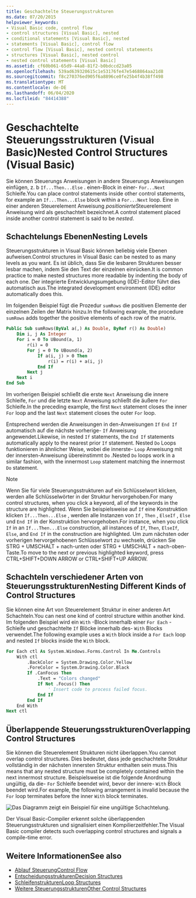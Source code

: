 ```yaml
---
title: Geschachtelte Steuerungsstrukturen
ms.date: 07/20/2015
helpviewer_keywords:
- Visual Basic code, control flow
- control structures [Visual Basic], nested
- conditional statements [Visual Basic], nested
- statements [Visual Basic], control flow
- control flow [Visual Basic], nested control statements
- structures [Visual Basic], nested control
- nested control statements [Visual Basic]
ms.assetid: cf60b061-65d9-44a8-81f2-b0bdccd23a05
ms.openlocfilehash: 539ad639320615c1e53176fe47e5468864aa21d8
ms.sourcegitcommit: f8c270376ed905f6a8896ce0fe25b4f4b38ff498
ms.translationtype: MT
ms.contentlocale: de-DE
ms.lasthandoff: 06/04/2020
ms.locfileid: "84414388"
---
```

# <a name="nested-control-structures-visual-basic"></a><span data-ttu-id="72cc8-102">Geschachtelte Steuerungsstrukturen (Visual Basic)</span><span class="sxs-lookup"><span data-stu-id="72cc8-102">Nested Control Structures (Visual Basic)</span></span>
<span data-ttu-id="72cc8-103">Sie können Steuerungs Anweisungen in andere Steuerungs Anweisungen einfügen, z. b `If...Then...Else` . einen-Block in einer- `For...Next` Schleife.</span><span class="sxs-lookup"><span data-stu-id="72cc8-103">You can place control statements inside other control statements, for example an `If...Then...Else` block within a `For...Next` loop.</span></span> <span data-ttu-id="72cc8-104">Eine in einer anderen Steuerelement Anweisung *positionierte*Steuerelement Anweisung wird als geschachtelt bezeichnet.</span><span class="sxs-lookup"><span data-stu-id="72cc8-104">A control statement placed inside another control statement is said to be *nested*.</span></span>  
  
## <a name="nesting-levels"></a><span data-ttu-id="72cc8-105">Schachtelungs Ebenen</span><span class="sxs-lookup"><span data-stu-id="72cc8-105">Nesting Levels</span></span>  
 <span data-ttu-id="72cc8-106">Steuerungsstrukturen in Visual Basic können beliebig viele Ebenen aufweisen.</span><span class="sxs-lookup"><span data-stu-id="72cc8-106">Control structures in Visual Basic can be nested to as many levels as you want.</span></span> <span data-ttu-id="72cc8-107">Es ist üblich, dass Sie die lesbaren Strukturen besser lesbar machen, indem Sie den Text der einzelnen einrücken.</span><span class="sxs-lookup"><span data-stu-id="72cc8-107">It is common practice to make nested structures more readable by indenting the body of each one.</span></span> <span data-ttu-id="72cc8-108">Der integrierte Entwicklungsumgebung (IDE)-Editor führt dies automatisch aus.</span><span class="sxs-lookup"><span data-stu-id="72cc8-108">The integrated development environment (IDE) editor automatically does this.</span></span>  
  
 <span data-ttu-id="72cc8-109">Im folgenden Beispiel fügt die Prozedur `sumRows` die positiven Elemente der einzelnen Zeilen der Matrix hinzu.</span><span class="sxs-lookup"><span data-stu-id="72cc8-109">In the following example, the procedure `sumRows` adds together the positive elements of each row of the matrix.</span></span>  
  
```vb
Public Sub sumRows(ByVal a(,) As Double, ByRef r() As Double)  
    Dim i, j As Integer  
    For i = 0 To UBound(a, 1)  
        r(i) = 0  
        For j = 0 To UBound(a, 2)  
            If a(i, j) > 0 Then  
                r(i) = r(i) + a(i, j)  
            End If  
        Next j  
    Next i  
End Sub  
```  
  
 <span data-ttu-id="72cc8-110">Im vorherigen Beispiel schließt die erste `Next` Anweisung die innere Schleife, `For` und die letzte `Next` Anweisung schließt die äußere `For` Schleife.</span><span class="sxs-lookup"><span data-stu-id="72cc8-110">In the preceding example, the first `Next` statement closes the inner `For` loop and the last `Next` statement closes the outer `For` loop.</span></span>  
  
 <span data-ttu-id="72cc8-111">Entsprechend werden die Anweisungen in den-Anweisungen `If` `End If` automatisch auf die nächste vorherige- `If` Anweisung angewendet.</span><span class="sxs-lookup"><span data-stu-id="72cc8-111">Likewise, in nested `If` statements, the `End If` statements automatically apply to the nearest prior `If` statement.</span></span> <span data-ttu-id="72cc8-112">Nested `Do` Loops funktionieren in ähnlicher Weise, wobei die innerste- `Loop` Anweisung mit der innersten-Anweisung übereinstimmt `Do` .</span><span class="sxs-lookup"><span data-stu-id="72cc8-112">Nested `Do` loops work in a similar fashion, with the innermost `Loop` statement matching the innermost `Do` statement.</span></span>  
  
> [!NOTE]
> <span data-ttu-id="72cc8-113">Wenn Sie für viele Steuerungsstrukturen auf ein Schlüsselwort klicken, werden alle Schlüsselwörter in der Struktur hervorgehoben.</span><span class="sxs-lookup"><span data-stu-id="72cc8-113">For many control structures, when you click a keyword, all of the keywords in the structure are highlighted.</span></span> <span data-ttu-id="72cc8-114">Wenn Sie beispielsweise auf `If` eine Konstruktion klicken `If...Then...Else` , werden alle Instanzen von `If` , `Then` , `ElseIf` , `Else` und `End If` in der Konstruktion hervorgehoben.</span><span class="sxs-lookup"><span data-stu-id="72cc8-114">For instance, when you click `If` in an `If...Then...Else` construction, all instances of `If`, `Then`, `ElseIf`, `Else`, and `End If` in the construction are highlighted.</span></span> <span data-ttu-id="72cc8-115">Um zum nächsten oder vorherigen hervorgehobenen Schlüsselwort zu wechseln, drücken Sie STRG + UMSCHALT + nach-unten oder STRG + UMSCHALT + nach-oben-Taste.</span><span class="sxs-lookup"><span data-stu-id="72cc8-115">To move to the next or previous highlighted keyword, press CTRL+SHIFT+DOWN ARROW or CTRL+SHIFT+UP ARROW.</span></span>  
  
## <a name="nesting-different-kinds-of-control-structures"></a><span data-ttu-id="72cc8-116">Schachteln verschiedener Arten von Steuerungsstrukturen</span><span class="sxs-lookup"><span data-stu-id="72cc8-116">Nesting Different Kinds of Control Structures</span></span>  
 <span data-ttu-id="72cc8-117">Sie können eine Art von Steuerelement Struktur in einer anderen Art Schachteln.</span><span class="sxs-lookup"><span data-stu-id="72cc8-117">You can nest one kind of control structure within another kind.</span></span> <span data-ttu-id="72cc8-118">Im folgenden Beispiel wird ein `With` -Block innerhalb einer `For Each` -Schleife und geschachtelte `If` Blöcke innerhalb des- `With` Blocks verwendet.</span><span class="sxs-lookup"><span data-stu-id="72cc8-118">The following example uses a `With` block inside a `For Each` loop and nested `If` blocks inside the `With` block.</span></span>  
  
```vb
For Each ctl As System.Windows.Forms.Control In Me.Controls  
    With ctl  
        .BackColor = System.Drawing.Color.Yellow  
        .ForeColor = System.Drawing.Color.Black  
        If .CanFocus Then  
            .Text = "Colors changed"  
            If Not .Focus() Then  
                ' Insert code to process failed focus.  
            End If  
        End If  
    End With  
Next ctl  
```  
  
## <a name="overlapping-control-structures"></a><span data-ttu-id="72cc8-119">Überlappende Steuerungsstrukturen</span><span class="sxs-lookup"><span data-stu-id="72cc8-119">Overlapping Control Structures</span></span>  
 <span data-ttu-id="72cc8-120">Sie können die Steuerelement Strukturen nicht überlappen.</span><span class="sxs-lookup"><span data-stu-id="72cc8-120">You cannot overlap control structures.</span></span> <span data-ttu-id="72cc8-121">Dies bedeutet, dass jede geschachtelte Struktur vollständig in der nächsten innersten Struktur enthalten sein muss.</span><span class="sxs-lookup"><span data-stu-id="72cc8-121">This means that any nested structure must be completely contained within the next innermost structure.</span></span> <span data-ttu-id="72cc8-122">Beispielsweise ist die folgende Anordnung ungültig, da die- `For` Schleife beendet wird, bevor der innere- `With` Block beendet wird.</span><span class="sxs-lookup"><span data-stu-id="72cc8-122">For example, the following arrangement is invalid because the `For` loop terminates before the inner `With` block terminates.</span></span>  
  
 ![Das Diagramm zeigt ein Beispiel für eine ungültige Schachtelung.](./media/nested-control-structures/example-invalid-nesting.gif)
  
 <span data-ttu-id="72cc8-124">Der Visual Basic-Compiler erkennt solche überlappenden Steuerungsstrukturen und signalisiert einen Kompilierzeitfehler.</span><span class="sxs-lookup"><span data-stu-id="72cc8-124">The Visual Basic compiler detects such overlapping control structures and signals a compile-time error.</span></span>  
  
## <a name="see-also"></a><span data-ttu-id="72cc8-125">Weitere Informationen</span><span class="sxs-lookup"><span data-stu-id="72cc8-125">See also</span></span>

- [<span data-ttu-id="72cc8-126">Ablauf Steuerung</span><span class="sxs-lookup"><span data-stu-id="72cc8-126">Control Flow</span></span>](index.md)
- [<span data-ttu-id="72cc8-127">Entscheidungsstrukturen</span><span class="sxs-lookup"><span data-stu-id="72cc8-127">Decision Structures</span></span>](decision-structures.md)
- [<span data-ttu-id="72cc8-128">Schleifenstrukturen</span><span class="sxs-lookup"><span data-stu-id="72cc8-128">Loop Structures</span></span>](loop-structures.md)
- [<span data-ttu-id="72cc8-129">Weitere Steuerungsstrukturen</span><span class="sxs-lookup"><span data-stu-id="72cc8-129">Other Control Structures</span></span>](other-control-structures.md)
